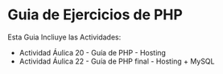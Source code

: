 <h1>Guia de Ejercicios de PHP</h1>
Esta Guia Incliuye las Actividades:
<ul>
  <li>Actividad Áulica 20 - Guía de PHP - Hosting</li>
  <li>Actividad Áulica 22 - Guía de PHP final - Hosting + MySQL</li>
</ul>
